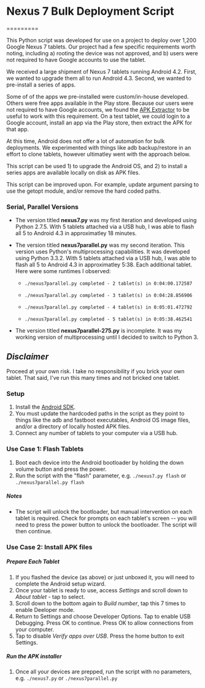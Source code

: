 # Nexus 7 Bulk Deployment Script #
=========

This Python script was developed for use on a project to deploy over 1,200 Google Nexus 7 tablets.  Our project had a few specific requirements worth noting, including a) rooting the device was not approved, and b) users were not required to have Google accounts to use the tablet.

We received a large shipment of Nexus 7 tablets running Android 4.2.  First, we wanted to upgrade them all to run Android 4.3.  Second, we wanted to pre-install a series of apps.

Some of of the apps we pre-installed were custom/in-house developed.  Others were free apps available in the Play store.  Because our users were not required to have Google accounts, we found the [APK Extractor](https://play.google.com/store/apps/details?id=net.sylark.apkextractor&hl=en) to be useful to work with this requirement.  On a test tablet, we could login to a Google account, install an app via the Play store, then extract the APK for that app.

At this time, Android does not offer a lot of automation for bulk deployments.  We experimented with things like adb backup/restore in an effort to clone tablets, however ultimatley went with the approach below.

This script can be used 1) to upgrade the Android OS, and 2) to install a series apps are available locally on disk as APK files.

This script can be improved upon.  For example, update argument parsing to use the getopt module, and/or remove the hard coded paths.

### Serial, Parallel Versions
* The version titled **nexus7.py** was my first iteration and developed using Python 2.7.5.  With 5 tablets attached via a USB hub, I was able to flash all 5 to Android 4.3 in approximatley 18 minutes.
* The version titled **nexus7parallel.py** was my second iteration.  This version uses Python's multiprocessing capabilities.  It was developed using Python 3.3.2.  With 5 tablets attached via a USB hub, I was able to flash all 5 to Android 4.3 in approximatley 5:38.  Each additional tablet.  Here were some runtimes I observed:

  * ```./nexus7parallel.py completed - 2 tablet(s) in 0:04:00.172587```

  * ```./nexus7parallel.py completed - 3 tablet(s) in 0:04:28.856906```

  * ```./nexus7parallel.py completed - 4 tablet(s) in 0:05:01.472792```

  * ```./nexus7parallel.py completed - 5 tablet(s) in 0:05:38.462541```
* The version titled **nexus7parallel-275.py** is incomplete.  It was my working version of multiprocessing until I decided to switch to Python 3.


*Disclaimer*
-------------
Proceed at your own risk.  I take no responsibility if you brick your own tablet.  That said, I've run this many times and not bricked one tablet.


### Setup

1. Install the [Android SDK](http://developer.android.com/sdk/index.html).
2. You must update the hardcoded paths in the script as they point to things like the adb and fastboot executables, Android OS image files, and/or a directory of locally hosted APK files.
3. Connect any number of tablets to your computer via a USB hub.

### Use Case 1: Flash Tablets

1. Boot each device into the Android bootloader by holding the down volume button and press the power.
2. Run the script with the "flash" parameter, e.g. ```./nexus7.py flash``` or ```./nexus7parallel.py flash``` 

##### Notes
- The script will unlock the bootloader, but manual intervention on each tablet is required.  Check for prompts on each tablet's screen -- you will need to press the power button to unlock the bootloader.  The script will then continue.

### Use Case 2: Install APK files
##### Prepare Each Tablet
1. If you flashed the device (as above) or just unboxed it, you will need to complete the Android setup wizard.
2. Once your tablet is ready to use, access *Settings* and scroll down to *About tablet* - tap to select.
3. Scroll down to the bottom again to *Build number*, tap this 7 times to enable Deeloper mode.
4. Return to Settings and choose Developer Options.  Tap to enable USB Debugging.  Press OK to continue.  Press OK to allow connections from your computer.
5. Tap to disable *Verify apps over USB*.  Press the home button to exit Settings.

##### Run the APK installer
1. Once all your devices are prepped, run the script with no parameters, e.g. ```./nexus7.py``` or ```./nexus7parallel.py``` 
